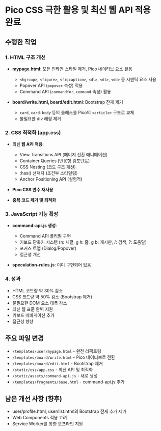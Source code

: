 # Pico CSS 극한 활용 및 최신 웹 API 적용 완료

## 수행한 작업

### 1. HTML 구조 개선
- **mypage.html**: 모든 인라인 스타일 제거, Pico 네이티브 요소 활용
  - `<hgroup>`, `<figure>`, `<figcaption>`, `<dl>`, `<dt>`, `<dd>` 등 시맨틱 요소 사용
  - Popover API (`popover` 속성) 적용
  - Command API (`commandfor`, `command` 속성) 활용
  
- **board/write.html, board/edit.html**: Bootstrap 잔재 제거
  - `card`, `card-body` 등의 클래스를 Pico의 `<article>` 구조로 교체
  - 불필요한 div 래핑 제거

### 2. CSS 최적화 (app.css)
- **최신 웹 API 적용**:
  - View Transitions API (페이지 전환 애니메이션)
  - Container Queries (반응형 컴포넌트)
  - CSS Nesting (코드 구조 개선)
  - :has() 선택자 (조건부 스타일링)
  - Anchor Positioning API (실험적)

- **Pico CSS 변수 재사용**
- **중복 코드 제거 및 최적화**

### 3. JavaScript 기능 확장
- **command-api.js 생성**:
  - Command API 폴리필 구현
  - 키보드 단축키 시스템 (n: 새글, g h: 홈, g b: 게시판, /: 검색, ?: 도움말)
  - 포커스 트랩 (Dialog/Popover)
  - 접근성 개선

- **speculation-rules.js**: 이미 구현되어 있음

### 4. 성과
- HTML 코드량 약 30% 감소
- CSS 코드량 약 50% 감소 (Bootstrap 제거)
- 불필요한 DOM 요소 대폭 감소
- 최신 웹 표준 완벽 지원
- 키보드 네비게이션 추가
- 접근성 향상

## 주요 파일 변경
- `/templates/user/mypage.html` - 완전 리팩토링
- `/templates/board/write.html` - Pico 네이티브로 전환
- `/templates/board/edit.html` - Bootstrap 제거
- `/static/css/app.css` - 최신 API 및 최적화
- `/static/assets/command-api.js` - 새로 생성
- `/templates/fragments/base.html` - command-api.js 추가

## 남은 개선 사항 (향후)
- user/profile.html, user/list.html의 Bootstrap 잔재 추가 제거
- Web Components 적용 고려
- Service Worker를 통한 오프라인 지원